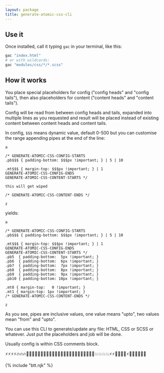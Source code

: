 ```yaml
---
layout: package
title: generate-atomic-css-cli
---
```


## Use it

Once installed, call it typing `gac` in your terminal, like this:

```bash
gac "index.html"
# or with wildcards:
gac "modules/css/*/*.scss"
```

## How it works

You place special placeholders for config ("config heads" and "config tails"), then also placeholders for content ("content heads" and "content tails").

Config will be read from between config heads and tails, expanded into multiple lines as you requested and result will be placed instead of existing content between content heads and content tails.

In config, `$$$` means dynamic value, default 0-500 but you can customise the range appending pipes at the end of the line:

```
a

/* GENERATE-ATOMIC-CSS-CONFIG-STARTS
.pb$$$ { padding-bottom: $$$px !important; } | 5 | 10

.mt$$$ { margin-top: $$$px !important; } | 1
GENERATE-ATOMIC-CSS-CONFIG-ENDS
GENERATE-ATOMIC-CSS-CONTENT-STARTS */

this will get wiped

/* GENERATE-ATOMIC-CSS-CONTENT-ENDS */

z
```

yields:

```
a

/* GENERATE-ATOMIC-CSS-CONFIG-STARTS
.pb$$$ { padding-bottom: $$$px !important; } | 5 | 10

.mt$$$ { margin-top: $$$px !important; } | 1
GENERATE-ATOMIC-CSS-CONFIG-ENDS
GENERATE-ATOMIC-CSS-CONTENT-STARTS */
.pb5  { padding-bottom:  5px !important; }
.pb6  { padding-bottom:  6px !important; }
.pb7  { padding-bottom:  7px !important; }
.pb8  { padding-bottom:  8px !important; }
.pb9  { padding-bottom:  9px !important; }
.pb10 { padding-bottom: 10px !important; }

.mt0 { margin-top:   0 !important; }
.mt1 { margin-top: 1px !important; }
/* GENERATE-ATOMIC-CSS-CONTENT-ENDS */

z
```

As you see, pipes are inclusive values, one value means "upto", two values mean "from" and "upto".

You can use this CLI to generate/update any file: HTML, CSS or SCSS or whatever. Just put the placeholders and job will be done.

Usually config is within CSS comments block.

⚡️⚡️⚡️⚡️🔥🔥🔥🍻🍻🍻🍻🤩🤩💪🏼💪🏼💪🏼💪🏼💪🏼👊🏼👊🏼👊🏼👊🏼💥💥💥💥⚡️⚡️🌟🌟🌟🌟⚡️🍺🍺💪🏼💪🏼

{% include "btt.njk" %}
